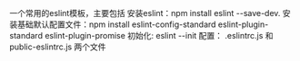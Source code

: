 一个常用的eslint模板，主要包括
安装eslint：npm install eslint --save-dev. 
安装基础默认配置文件：npm install eslint-config-standard eslint-plugin-standard eslint-plugin-promise
初始化: eslint --init
配置： .eslintrc.js 和 public-eslintrc.js 两个文件